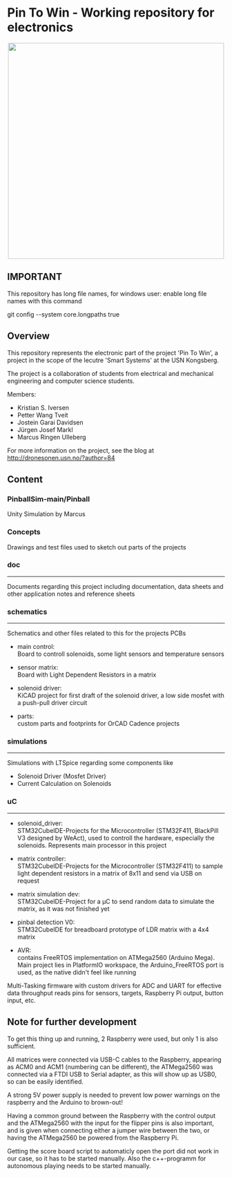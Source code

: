 # Pin To Win - Working repository for electronics


<p align="center">
  <img src="images/IMG_3024.JPG" width="500px">
</p>



## IMPORTANT

This repository has long file names, for windows user: enable long file names with this command

git config --system core.longpaths true



## Overview

This repository represents the electronic part of the project 'Pin To Win', a project in the scope of the lecutre 'Smart Systems' at the USN Kongsberg. 

The project is a collaboration of students from electrical and mechanical engineering and computer science students. 

Members: 
* Kristian S. Iversen
* Petter Wang Tveit
* Jostein Garai Davidsen
* Jürgen Josef Markl
* Marcus Ringen Ulleberg

For more information on the project, see the blog at http://dronesonen.usn.no/?author=84

## Content

### PinballSim-main/Pinball 
Unity Simulation by Marcus

### Concepts

Drawings and test files used to sketch out parts of the projects

### doc
---
Documents regarding this project including documentation, data sheets and other application notes and reference sheets

### schematics
---

Schematics and other files related to this for the projects PCBs

* main control:  
Board to controll solenoids, some light sensors and temperature sensors

* sensor matrix:  
Board with Light Dependent Resistors in a matrix

* solenoid driver:  
KiCAD project for first draft of the solenoid driver, a low side mosfet with a push-pull driver circuit

* parts:  
custom parts and footprints for OrCAD Cadence projects

### simulations
---
Simulations with LTSpice regarding some components like 
* Solenoid Driver (Mosfet Driver)
* Current Calculation on Solenoids


### uC
---
* solenoid_driver:  
STM32CubeIDE-Projects for the Microcontroller (STM32F411,  BlackPill V3 designed by WeAct), used to controll the hardware, especially the solenoids. Represents main processor in this project

* matrix controller:  
STM32CubeIDE-Projects for the Microcontroller (STM32F411) to sample light dependent resistors in a matrix of 8x11 and send via USB on request

* matrix simulation dev:  
STM32CubeIDE-Project for a µC to send random data to simulate the matrix, as it was not finished yet

* pinbal detection V0:  
STM32CubeIDE for breadboard prototype of LDR matrix with a 4x4 matrix

* AVR:  
contains FreeRTOS implementation on ATMega2560 (Arduino Mega). Main project lies in PlatformIO workspace, the Arduino_FreeRTOS port is used, as the native didn't feel like running

Multi-Tasking firmware with custom drivers for ADC and UART for effective data throughput
reads pins for sensors, targets, Raspberry Pi output, button input, etc. 





## Note for further development

To get this thing up and running, 2 Raspberry were used, but only 1 is also sufficient. 

All matrices were connected via USB-C cables to the Raspberry, appearing as ACM0 and ACM1 (numbering can be different), the ATMega2560 was connected via a FTDI USB to Serial adapter, as this will show up as USB0, so can be easily identified. 

A strong 5V power supply is needed to prevent low power warnings on the raspberry and the Arduino to brown-out!

Having a common ground between the Raspberry with the control output and the ATMega2560 with the input for the flipper pins is also important, and is given when connecting either a jumper wire between the two, or having the ATMega2560 be powered from the Raspberry Pi. 

Getting the score board script to automaticly open the port did not work in our case, so it has to be started manually. Also the c++-programm for autonomous playing needs to be started manually.
